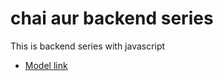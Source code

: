 # chai aur backend series

This is backend series with javascript
- [Model link](https://app.eraser.io/workspace/YtPqZ1VogxGy1jzIDkzj)